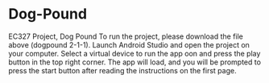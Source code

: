 # Dog-Pound
EC327 Project, Dog Pound 
To run the project, please download the file above (dogpound 2-1-1). Launch Android Studio and open the project on your computer. Select a virtual device to run the app oon and press the play button in the top right corner. The app will load, and you will be prompted to press the start button after reading the instructions on the first page. 
